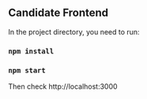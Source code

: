 ## Candidate Frontend

In the project directory, you need to run:

### `npm install`

### `npm start`

Then check http://localhost:3000
